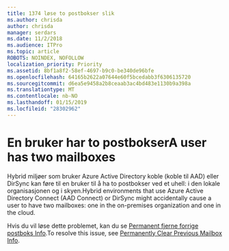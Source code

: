 ```yaml
---
title: 1374 løse to postbokser slik
ms.author: chrisda
author: chrisda
manager: serdars
ms.date: 11/2/2018
ms.audience: ITPro
ms.topic: article
ROBOTS: NOINDEX, NOFOLLOW
localization_priority: Priority
ms.assetid: 8bf1a8f2-58ef-4697-b9c0-be340de96bfe
ms.openlocfilehash: 64165b2622a07644e60f5bcedabb3f6306135720
ms.sourcegitcommit: d6ea5e9458a2b8ceaab3ac4bd483e1130b9a398a
ms.translationtype: MT
ms.contentlocale: nb-NO
ms.lasthandoff: 01/15/2019
ms.locfileid: "28302962"
---
```

# <a name="a-user-has-two-mailboxes"></a><span data-ttu-id="b1790-102">En bruker har to postbokser</span><span class="sxs-lookup"><span data-stu-id="b1790-102">A user has two mailboxes</span></span>

<span data-ttu-id="b1790-103">Hybrid miljøer som bruker Azure Active Directory koble (koble til AAD) eller DirSync kan føre til en bruker til å ha to postbokser ved et uhell: i den lokale organisasjonen og i skyen.</span><span class="sxs-lookup"><span data-stu-id="b1790-103">Hybrid environments that use Azure Active Directory Connect (AAD Connect) or DirSync might accidentally cause a user to have two mailboxes: one in the on-premises organization and one in the cloud.</span></span>
  
<span data-ttu-id="b1790-104">Hvis du vil løse dette problemet, kan du se [Permanent fjerne forrige postboks Info](https://blogs.technet.microsoft.com/exchange/2018/01/17/permanently-clear-previous-mailbox-info/).</span><span class="sxs-lookup"><span data-stu-id="b1790-104">To resolve this issue, see [Permanently Clear Previous Mailbox Info](https://blogs.technet.microsoft.com/exchange/2018/01/17/permanently-clear-previous-mailbox-info/).</span></span>
  

